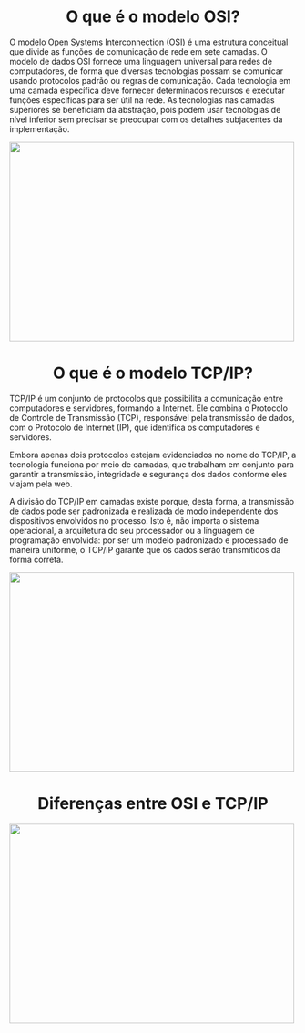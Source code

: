 <h1 align="center">O que é o modelo OSI?</h1>

O modelo Open Systems Interconnection (OSI) é uma estrutura conceitual que divide as funções de comunicação de rede em sete camadas. O modelo de dados OSI fornece uma linguagem universal para redes de computadores, de forma que diversas tecnologias possam se comunicar usando protocolos padrão ou regras de comunicação. Cada tecnologia em uma camada específica deve fornecer determinados recursos e executar funções específicas para ser útil na rede. As tecnologias nas camadas superiores se beneficiam da abstração, pois podem usar tecnologias de nível inferior sem precisar se preocupar com os detalhes subjacentes da implementação.


<div>
 <img align="center" height="350" width="500" src="https://media.discordapp.net/attachments/1104183631192268872/1205556636324991016/WhatsApp_Image_2024-02-09_at_13.50.36.jpeg"  target="_blank" />
</div>

<h1 align="center">O que é o modelo TCP/IP?</h1>

TCP/IP é um conjunto de protocolos que possibilita a comunicação entre computadores e servidores, formando a Internet. Ele combina o Protocolo de Controle de Transmissão (TCP), responsável pela transmissão de dados, com o Protocolo de Internet (IP), que identifica os computadores e servidores.

Embora apenas dois protocolos estejam evidenciados no nome do TCP/IP, a tecnologia funciona por meio de camadas, que trabalham em conjunto para garantir a transmissão, integridade e segurança dos dados conforme eles viajam pela web.

A divisão do TCP/IP em camadas existe porque, desta forma, a transmissão de dados pode ser padronizada e realizada de modo independente dos dispositivos envolvidos no processo. Isto é, não importa o sistema operacional, a arquitetura do seu processador ou a linguagem de programação envolvida: por ser um modelo padronizado e processado de maneira uniforme, o TCP/IP garante que os dados serão transmitidos da forma correta.

<div>
 <img align="center" height="350" width="500" src="https://media.discordapp.net/attachments/1205557406738948187/1205593929731276881/tcpip.png"  target="_blank" />
</div>


<h1 align="center">Diferenças entre OSI e TCP/IP</h1>

<div>
 <img align="center" height="350" width="500" src="https://media.discordapp.net/attachments/1205557406738948187/1205595348018401311/image.png"  target="_blank" />
</div>
